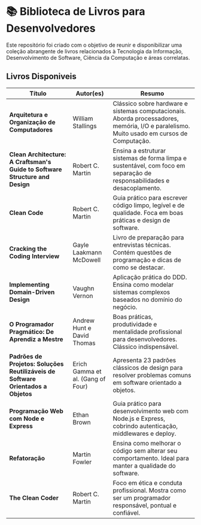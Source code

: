 # 📚 Biblioteca de Livros para Desenvolvedores

Este repositório foi criado com o objetivo de reunir e disponibilizar uma coleção abrangente de livros relacionados à Tecnologia da Informação, Desenvolvimento de Software, Ciência da Computação e áreas correlatas.

## Livros Disponiveis

| **Título**                                                                       | **Autor(es)**                     | **Resumo**                                                                                                                                |
| -------------------------------------------------------------------------------- | --------------------------------- | ----------------------------------------------------------------------------------------------------------------------------------------- |
| **Arquitetura e Organização de Computadores**                                    | William Stallings                 | Clássico sobre hardware e sistemas computacionais. Aborda processadores, memória, I/O e paralelismo. Muito usado em cursos de Computação. |
| **Clean Architecture: A Craftsman's Guide to Software Structure and Design**     | Robert C. Martin                  | Ensina a estruturar sistemas de forma limpa e sustentável, com foco em separação de responsabilidades e desacoplamento.                   |
| **Clean Code**                                                                   | Robert C. Martin                  | Guia prático para escrever código limpo, legível e de qualidade. Foca em boas práticas e design de software.                              |
| **Cracking the Coding Interview**                                                | Gayle Laakmann McDowell           | Livro de preparação para entrevistas técnicas. Contém questões de programação e dicas de como se destacar.                                |
| **Implementing Domain-Driven Design**                                            | Vaughn Vernon                     | Aplicação prática do DDD. Ensina como modelar sistemas complexos baseados no domínio do negócio.                                          |
| **O Programador Pragmático: De Aprendiz a Mestre**                               | Andrew Hunt e David Thomas        | Boas práticas, produtividade e mentalidade profissional para desenvolvedores. Clássico indispensável.                                     |
| **Padrões de Projetos: Soluções Reutilizáveis de Software Orientados a Objetos** | Erich Gamma et al. (Gang of Four) | Apresenta 23 padrões clássicos de design para resolver problemas comuns em software orientado a objetos.                                  |
| **Programação Web com Node e Express**                                           | Ethan Brown                       | Guia prático para desenvolvimento web com Node.js e Express, cobrindo autenticação, middlewares e deploy.                                 |
| **Refatoração**                                                                  | Martin Fowler                     | Ensina como melhorar o código sem alterar seu comportamento. Ideal para manter a qualidade do software.                                   |
| **The Clean Coder**                                                              | Robert C. Martin                  | Foco em ética e conduta profissional. Mostra como ser um programador responsável, pontual e confiável.                                    |

